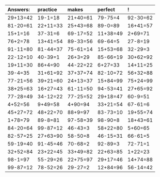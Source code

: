 | Answers: | practice | makes | perfect | ! |
| :--- | :--- | :--- | :--- | :--- |
| 29+13=42 | 19-1=18 | 21+40=61 | 79-75=4 | 92-30=62 | 
| 81-20=61 | 22+11=33 | 25+43=68 | 89-0=89 | 16+41=57 | 
| 15+1=16 | 37-31=6 | 69-17=52 | 11+38=49 | 2+69=71 | 
| 76+2=78 | 13+41=54 | 89-33=56 | 69-64=5 | 27-8=19 | 
| 91-11=80 | 81-44=37 | 75-61=14 | 15+53=68 | 32-29=3 | 
| 22-12=10 | 40-39=1 | 26+3=29 | 85-66=19 | 30+62=92 | 
| 19+11=30 | 86+4=90 | 44-22=22 | 6+27=33 | 14+11=25 | 
| 39-4=35 | 31+61=92 | 37+37=74 | 82-10=72 | 56+32=88 | 
| 77-21=56 | 39+21=60 | 24+13=37 | 15+84=99 | 75+24=99 | 
| 38+25=63 | 16+27=43 | 61-11=50 | 94-53=41 | 27+65=92 | 
| 77-28=49 | 34-12=22 | 77-25=52 | 29+18=47 | 60-9=51 | 
| 4+52=56 | 9+49=58 | 4+90=94 | 33+21=54 | 67-61=6 | 
| 45+27=72 | 48+22=70 | 88+9=97 | 83-73=10 | 19+55=74 | 
| 1+78=79 | 89-8=81 | 97-58=39 | 98-90=8 | 18+43=61 | 
| 84-20=64 | 99-87=12 | 46-43=3 | 58+22=80 | 5+60=65 | 
| 82-57=25 | 27+63=90 | 58-50=8 | 46-15=31 | 66-61=5 | 
| 59-19=40 | 91-45=46 | 70-68=2 | 92-89=3 | 72-71=1 | 
| 32+52=84 | 23+22=45 | 33+49=82 | 22+63=85 | 1+22=23 | 
| 98-1=97 | 55-29=26 | 22+75=97 | 29+17=46 | 14+74=88 | 
| 99-87=12 | 78-52=26 | 29-27=2 | 12+84=96 | 56-14=42 | 
